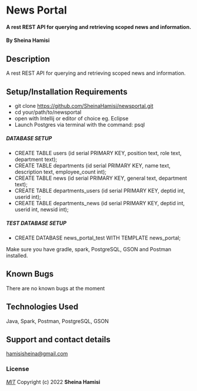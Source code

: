 # News Portal
#### A rest REST API for querying and retrieving scoped news and information.
#### By **Sheina Hamisi**
## Description
A rest REST API for querying and retrieving scoped news and information.
## Setup/Installation Requirements
* git clone https://github.com/SheinaHamisi/newsportal.git
* cd your/path/to/newsportal
* open with Intellij or editor of choice eg. Eclipse
* Launch Postgres via terminal with the command: psql

##### DATABASE SETUP
* CREATE TABLE users (id serial PRIMARY KEY, position text, role text, department text);
* CREATE TABLE departments (id serial PRIMARY KEY, name text, description text, employee_count int);
* CREATE TABLE news (id serial PRIMARY KEY, general text, department text);
* CREATE TABLE departments_users (id serial PRIMARY KEY, deptid int, userid int);
* CREATE TABLE departments_news (id serial PRIMARY KEY, deptid int, userid int, newsid int);

##### TEST DATABASE SETUP
* CREATE DATABASE news_portal_test WITH TEMPLATE news_portal;

Make sure you have gradle, spark, PostgreSQL, GSON and Postman installed.
## Known Bugs
There are no known bugs at the moment
## Technologies Used
Java, Spark, Postman, PostgreSQL, GSON
## Support and contact details
hamisisheina@gmail.com
### License
*[MIT](license.txt)*
Copyright (c) 2022 **Sheina Hamisi**